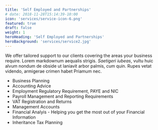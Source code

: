 ```yaml
---
title: 'Self Employed and Partnerships'
# date: 2018-11-28T15:14:39-10:00
icon: 'services/service-icon-6.png'
featured: true
draft: false
weight: 1
heroHeading: 'Self Employed and Partnerships'
heroBackground: 'services/service2.jpg'
---
```


We offer tailored support to our clients covering the areas your business require.
Lorem markdownum aequalis strigis. _Saetigeri iubeas_, vultu huic alvum nondum
de obside ut laniavit arbor palmis, cum quin. Rupes vetat videndo, armigerae
crimen habet Priamum nec.


- Business Planning
- Accounting Advice
- Employment Regulatory Requirement, PAYE and NIC
- Payroll Management and Reporting Requirements
- VAT Registration and Returns
- Management Accounts
- Financial Analyis - Helping you get the most out of your Financial Information
- Inheritance Tax Planning
